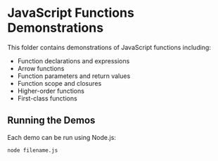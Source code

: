 # JavaScript Functions Demonstrations

This folder contains demonstrations of JavaScript functions including:
- Function declarations and expressions
- Arrow functions
- Function parameters and return values
- Function scope and closures
- Higher-order functions
- First-class functions

## Running the Demos
Each demo can be run using Node.js:
```bash
node filename.js
```
